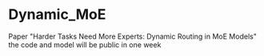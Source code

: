 # Dynamic_MoE
 Paper "Harder Tasks Need More Experts: Dynamic Routing in MoE Models"
 the code and model will be public in one week
